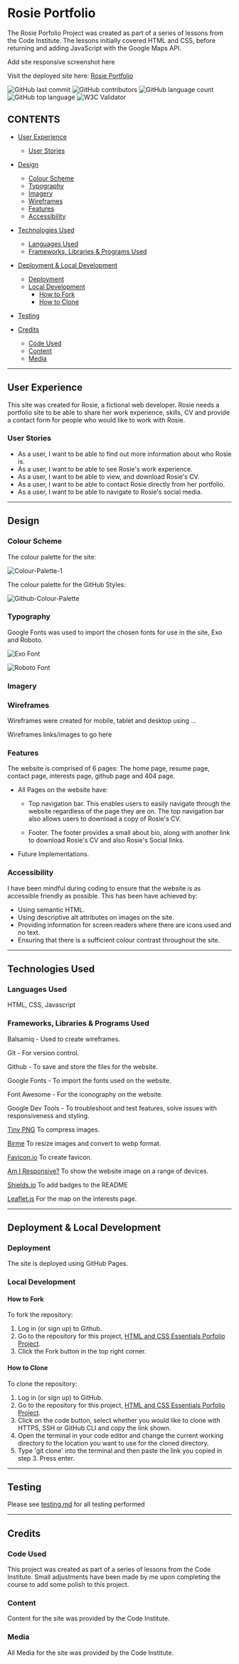 # Rosie Portfolio

The Rosie Porfolio Project was created as part of a series of lessons from the Code Institute. The lessons initially covered HTML and CSS, before returning and adding JavaScript with the Google Maps API.

Add site responsive screenshot here

Visit the deployed site here: [Rosie Portfolio]()

![GitHub last commit](https://img.shields.io/github/last-commit/kera-cudmore/rosie-portfolio?style=for-the-badge)
![GitHub contributors](https://img.shields.io/github/contributors/kera-cudmore/rosie-portfolio?style=for-the-badge)
![GitHub language count](https://img.shields.io/github/languages/count/kera-cudmore/rosie-portfolio?style=for-the-badge)
![GitHub top language](https://img.shields.io/github/languages/top/kera-cudmore/rosie-portfolio?style=for-the-badge)
![W3C Validator]()

## CONTENTS

* [User Experience](#user-experience)
  * [User Stories](#user-stories)

* [Design](#design)
  * [Colour Scheme](#colour-scheme)
  * [Typography](#typography)
  * [Imagery](#imagery)
  * [Wireframes](#wireframes)
  * [Features](#features)
  * [Accessibility](#accessibility)

* [Technologies Used](#technologies-used)
  * [Languages Used](#languages-used)
  * [Frameworks, Libraries & Programs Used](#frameworks-libraries--programs-used)

* [Deployment & Local Development](#deployment--local-development)
  * [Deployment](#deployment)
  * [Local Development](#local-development)
    * [How to Fork](#how-to-fork)
    * [How to Clone](#how-to-clone)

* [Testing](#testing)
  
* [Credits](#credits)
  * [Code Used](#code-used)
  * [Content](#content)
  * [Media](#media)

- - -

## User Experience

This site was created for Rosie, a fictional web developer. Rosie needs a portfolio site to be able to share her work experience, skills, CV and provide a contact form for people who would like to work with Rosie.

### User Stories

* As a user, I want to be able to find out more information about who Rosie is.
* As a user, I want to be able to see Rosie's work experience.
* As a user, I want to be able to view, and download Rosie's CV.
* As a user, I want to be able to contact Rosie directly from her portfolio.
* As a user, I want to be able to navigate to Rosie's social media.

- - -

## Design

### Colour Scheme

The colour palette for the site:

![Colour-Palette-1](documentation/colour-palette-1.png)

The colour palette for the GitHub Styles:

![Github-Colour-Palette](documentation/Github-Color-Palette.png)

### Typography

Google Fonts was used to import the chosen fonts for use in the site, Exo and Roboto.

![Exo Font](documentation/exo.png)

![Roboto Font](documentation/roboto.png)

### Imagery

### Wireframes

Wireframes were created for mobile, tablet and desktop using ...

Wireframes links/images to go here

### Features

The website is comprised of 6 pages: The home page, resume page, contact page, interests page, github page and 404 page. 

* All Pages on the website have:

  - Top navigation bar. This enables users to easily navigate through the website regardless of the page they are on. The top navigation bar also allows users to download a copy of Rosie's CV.

  - Footer. The footer provides a small about bio, along with another link to download Rosie's CV and also Rosie's Social links.

* Future Implementations.

### Accessibility

I have been mindful during coding to ensure that the website is as accessible friendly as possible. This has been have achieved by:

* Using semantic HTML.
* Using descriptive alt attributes on images on the site.
* Providing information for screen readers where there are icons used and no text.
* Ensuring that there is a sufficient colour contrast throughout the site.

- - -

## Technologies Used

### Languages Used

HTML, CSS, Javascript

### Frameworks, Libraries & Programs Used

Balsamiq - Used to create wireframes.

Git - For version control.

Github - To save and store the files for the website.

Google Fonts - To import the fonts used on the website.

Font Awesome - For the iconography on the website.

Google Dev Tools - To troubleshoot and test features, solve issues with responsiveness and styling.

[Tiny PNG](https://tinypng.com/) To compress images.

[Birme](https://www.birme.net/) To resize images and convert to webp format.

[Favicon.io](https://favicon.io/) To create favicon.

[Am I Responsive?](http://ami.responsivedesign.is/) To show the website image on a range of devices.

[Shields.io](https://shields.io/) To add badges to the README

[Leaflet.js](https://leafletjs.com/examples/quick-start/) For the map on the interests page.

- - -

## Deployment & Local Development

### Deployment

The site is deployed using GitHub Pages.

### Local Development

#### How to Fork

To fork the repository:

1. Log in (or sign up) to Github.
2. Go to the repository for this project, [HTML and CSS Essentials Porfolio Project](https://github.com/kera-cudmore/rosie-portfolio).
3. Click the Fork button in the top right corner.

#### How to Clone

To clone the repository:

1. Log in (or sign up) to GitHub.
2. Go to the repository for this project, [HTML and CSS Essentials Porfolio Project](https://github.com/kera-cudmore/rosie-portfolio).
3. Click on the code button, select whether you would like to clone with HTTPS, SSH or GitHub CLI and copy the link shown.
4. Open the terminal in your code editor and change the current working directory to the location you want to use for the cloned directory.
5. Type 'git clone' into the terminal and then paste the link you copied in step 3. Press enter.

- - -

## Testing

Please see [testing.md](testing.md) for all testing performed
- - -

## Credits

### Code Used

This project was created as part of a series of lessons from the Code Institute. Small adjustments have been made by me upon completing the course to add some polish to this project.

### Content

Content for the site was provided by the Code Institute.

### Media

All Media for the site was provided by the Code Institute.
